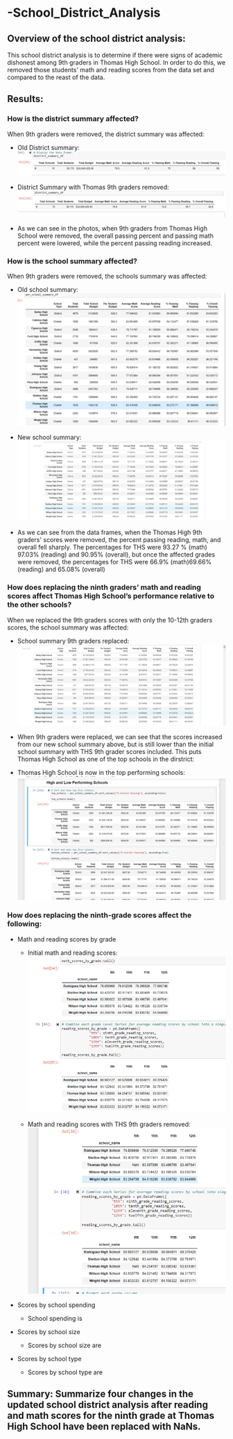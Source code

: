 # -School_District_Analysis

## Overview of the school district analysis: 
This school district analysis is to determine if there were signs of academic dishonest among 9th graders in Thomas High School. In order to do this, we removed those students' math and reading scores from the data set and compared to the reast of the data.  

## Results: 

### How is the district summary affected?
When 9th graders were removed, the district summary was affected:
  
- Old District summary:
  ![Old District Summary](https://raw.githubusercontent.com/ecost95/-School_District_Analysis/main/OldDistrictSummary.png)
  
- District Summary with Thomas 9th graders removed:
  ![Old District Summary](https://raw.githubusercontent.com/ecost95/-School_District_Analysis/main/NewDistrictSummary.png)
  
- As we can see in the photos, when 9th graders from Thomas High School were removed, the overall passing percent and passing math percent were lowered, while the percent passing reading increased. 
  
### How is the school summary affected?
When 9th graders were removed, the schools summary was affected:
  
- Old school summary:
  ![old School Summary](https://raw.githubusercontent.com/ecost95/-School_District_Analysis/main/perschoolinitialdf.png)
  
- New school summary:
  ![New School Summary](https://github.com/ecost95/-School_District_Analysis/blob/main/InitialPerSchoolSummary.png)
  
- As we can see from the data frames, when the Thomas High 9th graders' scores were removed, the percent passing reading, math, and overall fell sharply. The percentages for THS were 93.27 % (math) 97.03% (reading) and 90.95% (overall), but once the affected grades were removed, the percentages for THS were 66.9% (math)69.66% (reading) and 65.08% (overall)
  
### How does replacing the ninth graders’ math and reading scores affect Thomas High School’s performance relative to the other schools?
When we replaced the 9th graders scores with only the 10-12th graders scores, the school summary was affected:
  
 - School summary 9th graders replaced:
 ![School Summary 9th grade replaced](https://github.com/ecost95/-School_District_Analysis/blob/main/THS_10_12_DF.png)
 
 - When 9th graders were replaced, we can see that the scores increased from our new school summary above, but is still lower than the initial school summary with THS 9th grader scores included. This puts Thomas High School as one of the top schools in the dirstrict:

 - Thomas High School is now in the top performing schools:
  ![New Top Performing Schools](https://github.com/ecost95/-School_District_Analysis/blob/main/HighLowPerformingNew.png)
  
### How does replacing the ninth-grade scores affect the following:
- Math and reading scores by grade
  
  - Initial math and reading scores:
   ![9th Math/Readingin initial](https://raw.githubusercontent.com/ecost95/-School_District_Analysis/main/_mathreadingininit.png)
   
   - Math and reading scores with THS 9th graders removed:
   ![9th Math Reading Chal](https://raw.githubusercontent.com/ecost95/-School_District_Analysis/main/_MathReadingChal.png)
   
- Scores by school spending
  - School spending is
  
- Scores by school size
  - Scores by school size are 
  
- Scores by school type
  - Scores by school type are 
  
## Summary: Summarize four changes in the updated school district analysis after reading and math scores for the ninth grade at Thomas High School have been replaced with NaNs.
